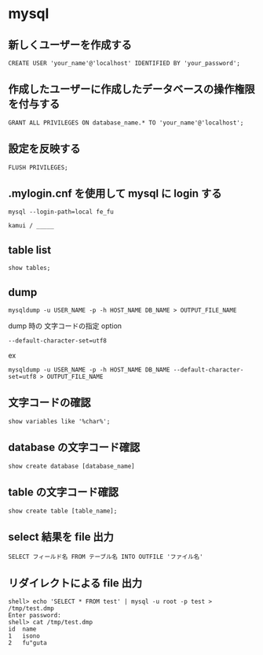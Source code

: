 
# mysql


## 新しくユーザーを作成する

```
CREATE USER 'your_name'@'localhost' IDENTIFIED BY 'your_password';
```


## 作成したユーザーに作成したデータベースの操作権限を付与する

```
GRANT ALL PRIVILEGES ON database_name.* TO 'your_name'@'localhost';
```


## 設定を反映する

```
FLUSH PRIVILEGES;
```


## .mylogin.cnf を使用して mysql に login する

```
mysql --login-path=local fe_fu
```

```
kamui / _____
```


## table list

```
show tables;
```


## dump

```
mysqldump -u USER_NAME -p -h HOST_NAME DB_NAME > OUTPUT_FILE_NAME
```

dump 時の 文字コードの指定 option

```
--default-character-set=utf8
```

ex

```
mysqldump -u USER_NAME -p -h HOST_NAME DB_NAME --default-character-set=utf8 > OUTPUT_FILE_NAME
```


## 文字コードの確認

```
show variables like '%char%';
```


## database の文字コード確認

```
show create database [database_name]
```


## table の文字コード確認

```
show create table [table_name];
```


## select 結果を file 出力

```
SELECT フィールド名 FROM テーブル名 INTO OUTFILE 'ファイル名'
```


## リダイレクトによる file 出力

```
shell> echo 'SELECT * FROM test' | mysql -u root -p test > /tmp/test.dmp
Enter password: 
shell> cat /tmp/test.dmp
id  name
1   isono
2   fu"guta
```



